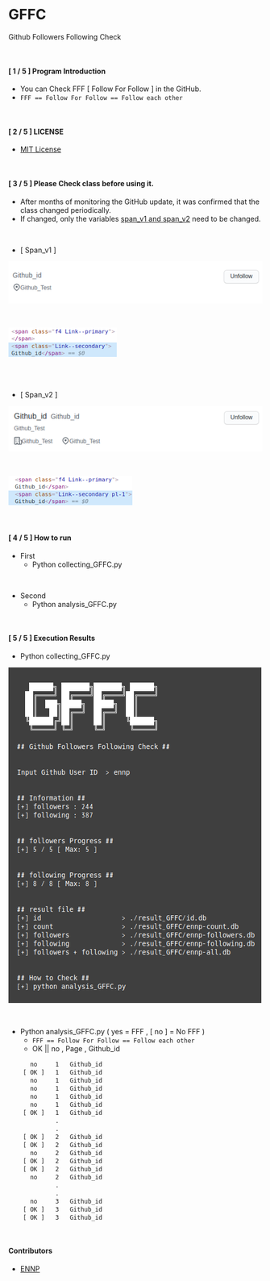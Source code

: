 <br>

# GFFC
Github Followers Following Check

<br>

#### [ 1 / 5 ] Program Introduction
- You can Check FFF [ Follow For Follow ] in the GitHub.
- `FFF == Follow For Follow == Follow each other`

<br>

#### [ 2 / 5 ] LICENSE
- [MIT License](https://github.com/ENNP/GFFC/blob/main/LICENSE)

<br>

#### [ 3 / 5 ] Please Check class before using it.
- After months of monitoring the GitHub update, it was confirmed that the class changed periodically.
- If changed, only the variables [span_v1 and span_v2](https://github.com/ENNP/GFFC/blob/main/collecting_GFFC.py#L18) need to be changed.

<br>

- [ Span_v1 ]

![](https://github.com/ENNP/GFFC/blob/main/img/3.png)

<br>

![](https://github.com/ENNP/GFFC/blob/main/img/4.png)

<br><br>

- [ Span_v2 ]

![](https://github.com/ENNP/GFFC/blob/main/img/1.png)

<br>

![](https://github.com/ENNP/GFFC/blob/main/img/2.png)

<br>



#### [ 4 / 5 ] How to run
- First
  - Python collecting_GFFC.py

<br>

- Second
  - Python analysis_GFFC.py

<br>

#### [ 5 / 5 ] Execution Results
- Python collecting_GFFC.py

![](https://github.com/ENNP/GFFC/blob/main/img/6.png)

<br>

- Python analysis_GFFC.py ( yes = FFF , [ no ] = No FFF )
  - `FFF == Follow For Follow == Follow each other`
  - OK || no , Page , Github_id
```
      no     1   Github_id
    [ OK ]   1   Github_id
      no     1   Github_id
      no     1   Github_id
      no     1   Github_id
      no     1   Github_id
    [ OK ]   1   Github_id
             .
             .
    [ OK ]   2   Github_id
    [ OK ]   2   Github_id
      no     2   Github_id
    [ OK ]   2   Github_id
    [ OK ]   2   Github_id
      no     2   Github_id
             .
             .
      no     3   Github_id
    [ OK ]   3   Github_id
    [ OK ]   3   Github_id
```

<br> 

#### Contributors
- [ENNP](https://github.com/ENNP)

<br>
